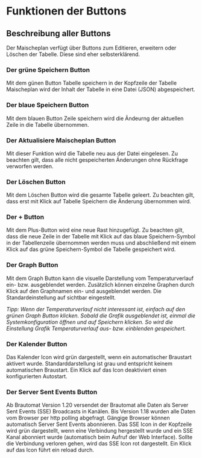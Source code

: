 # Funktionen der Buttons

## Beschreibung aller Buttons

Der Maischeplan verfügt über Buttons zum Editieren, erweitern oder Löschen der Tabelle. Diese sind eher selbsterklärend.

### Der grüne Speichern Button

Mit dem günen Button Tabelle speichern in der Kopfzeile der Tabelle Maischeplan wird der Inhalt der Tabelle in eine Datei (JSON) abgespeichert.

### Der blaue Speichern Button

Mit dem blauen Button Zeile speichern wird die Ändeurng der aktuellen Zeile in die Tabelle übernommen.

### Der Aktualisiere Maischeplan Button

Mit dieser Funktion wird die Tabelle neu aus der Datei eingelesen. Zu beachten gilt, dass alle nicht gespeicherten Änderungen ohne Rückfrage verworfen werden.

### Der Löschen Button

Mit dem Löschen Button wird die gesamte Tabelle geleert. Zu beachten gilt, dass erst mit Klick auf Tabelle Speichern die Änderung übernommen wird.

### Der + Button

Mit dem Plus-Button wird eine neue Rast hinzugefügt. Zu beachten gilt, dass die neue Zeile in der Tabelle mit Klick auf das blaue Speichern-Symbol in der Tabellenzeile übernommen werden muss und abschließend mit einem Klick auf das grüne Speichern-Symbol die Tabelle gespeichert wird.

### Der Graph Button

Mit dem Graph Button kann die visuelle Darstellung vom Temperaturverlauf ein- bzw. ausgeblendet werden. Zusätzlich können einzelne Graphen durch Klick auf den Graphnamen ein- und ausgeblendet werden. Die Standardeinstellung auf sichtbar eingestellt.

_Tipp: Wenn der Temperaturverlauf nicht interessant ist, einfach auf den grünen Graph Button klicken. Sobald die Grafik ausgeblendet ist, einmal die Systemkonfiguration öffnen und auf Speichern klicken. So wird die Einstellung Grafik Temperaturverlauf aus- bzw. einblenden gespeichert._

### Der Kalender Button

Das Kalender Icon wird grün dargestellt, wenn ein automatischer Braustart aktivert wurde. Standarddarstellung ist grau und entspricht keinem automatischen Braustart. Ein Klick auf das Icon deaktiviert einen konfigurierten Autostart.

### Der Server Sent Events Button

Ab Brautomat Version 1.20 versendet der Brautomat alle Daten als Server Sent Events (SSE) Broadcasts in Kanälen. Bis Version 1.18 wurden alle Daten vom Browser per http polling abgefragt. Gängige Browser können automatisch Server Sent Events abonnieren. Das SSE Icon in der Kopfzeile wird grün dargestellt, wenn eine Verbindung hergestellt wurde und ein SSE Kanal abonniert wurde (automatisch beim Aufruf der Web Interface). Sollte die Verbindung verloren gehen, wird das SSE Icon rot dargestellt. Ein Klick auf das Icon führt ein reload durch.
